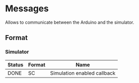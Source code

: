# Messages

Allows to communicate between the Arduino and the simulator.

## Format

### Simulator

| Status | Format | Name                        |
| ------ | ------ | --------------------------- |
| DONE   | SC     | Simulation enabled callback |
